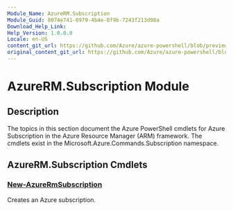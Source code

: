 ```yaml
---
Module_Name: AzureRM.Subscription
Module_Guid: 8074e741-0979-4b4e-8f9b-7243f213d98a
Download_Help_Link: 
Help_Version: 1.0.0.0
Locale: en-US
content_git_url: https://github.com/Azure/azure-powershell/blob/preview/src/ResourceManager/Subscription/Commands.Subscription/help/AzureRM.Subscription.md
original_content_git_url: https://github.com/Azure/azure-powershell/blob/preview/src/ResourceManager/Subscription/Commands.Subscription/help/AzureRM.Subscription.md
---
```


# AzureRM.Subscription Module
## Description
The topics in this section document the Azure PowerShell cmdlets for Azure Subscription in the Azure Resource Manager (ARM) framework. The cmdlets exist in the Microsoft.Azure.Commands.Subscription namespace.

## AzureRM.Subscription Cmdlets
### [New-AzureRmSubscription](New-AzureRmSubscription.md)
Creates an Azure subscription.

